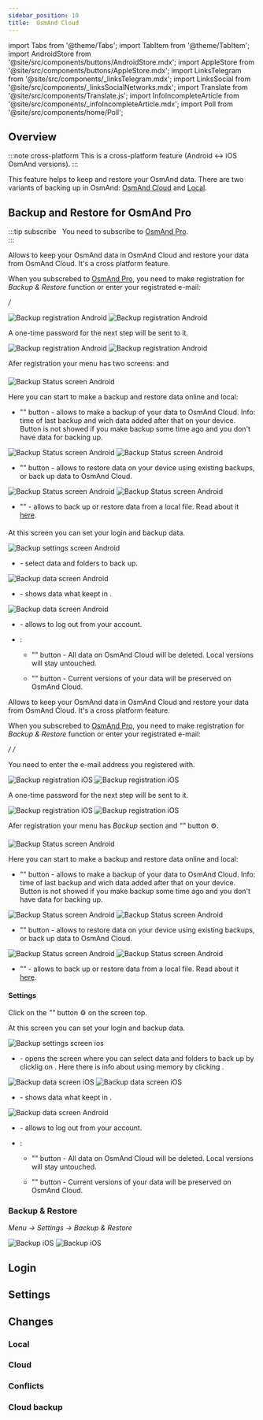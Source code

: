 ```yaml
---
sidebar_position: 10
title:  OsmAnd Cloud
---
```

import Tabs from '@theme/Tabs';
import TabItem from '@theme/TabItem';
import AndroidStore from '@site/src/components/buttons/AndroidStore.mdx';
import AppleStore from '@site/src/components/buttons/AppleStore.mdx';
import LinksTelegram from '@site/src/components/_linksTelegram.mdx';
import LinksSocial from '@site/src/components/_linksSocialNetworks.mdx';
import Translate from '@site/src/components/Translate.js';
import InfoIncompleteArticle from '@site/src/components/_infoIncompleteArticle.mdx';
import Poll from '@site/src/components/home/Poll';

<InfoIncompleteArticle/>

## Overview

:::note cross-platform
This is a cross-platform feature (Android <-> iOS OsmAnd versions).
:::

This feature helps to keep and restore your OsmAnd data. There are two variants of backing up in OsmAnd: [OsmAnd Cloud](../personal/storage.md#backup-and-restore-for-osmand-pro) and [Local](../personal/storage.md#local-backup).


## Backup and Restore for OsmAnd Pro

:::tip subscribe
&nbsp;<ProFeature/> You need to subscribe to [OsmAnd Pro](../purchases/android#osmand-pro).  
:::

<Tabs groupId="operating-systems">

<TabItem value="android" label="Android">  

Allows to keep your OsmAnd data in OsmAnd Cloud and restore your data from OsmAnd Cloud. It's a cross platform feature.

When you subscrebed to [OsmAnd Pro](../purchases/android.md#free-and-paid-features), you need to make registration for _Backup & Restore_ function or enter your registrated e-mail:

*<Translate android="true" ids="shared_string_menu,shared_string_settings,backup_and_restore,register_opr_create_new_account"/> / <Translate android="true" ids="register_opr_have_account"/>*  

![Backup registration Android](@site/static/img/personal/backup/backup_registration_android.png) ![Backup registration Android](@site/static/img/personal/backup/backup_registration_1_android.png)

A one-time password for the next step will be sent to it. 

![Backup registration Android](@site/static/img/personal/backup/backup_registration_2_android.png) ![Backup registration Android](@site/static/img/personal/backup/backup_registration_3_android.png)

Afer registration your _<Translate android="true" ids="backup_and_restore"/>_ menu has two screens: _<Translate android="true" ids="shared_string_status"/>_ and _<Translate android="true" ids="shared_string_settings"/>_


#### <Translate android="true" ids="shared_string_status"/>

![Backup Status screen Android](@site/static/img/personal/backup/backup_status_screen_android.png)

Here you can start to make a backup and restore data online and local:
- "_<Translate android="true" ids="backup_now"/>_" button - allows to make a backup of your data to OsmAnd Cloud. Info: time of last backup and wich data added after that on your device. Button is not showed if you make backup some time ago and you don't have data for backing up.

![Backup Status screen Android](@site/static/img/personal/backup/backup_status_screen_1_android.png) ![Backup Status screen Android](@site/static/img/personal/backup/backup_status_screen_2_android.png)

- "_<Translate android="true" ids="backup_restore_data"/>_" button - allows to restore data on your device using existing backups, or back up data to OsmAnd Cloud.

![Backup Status screen Android](@site/static/img/personal/backup/backup_status_screen_3_android.png) ![Backup Status screen Android](@site/static/img/personal/backup/backup_status_screen_4_android.png)

- "_<Translate android="true" ids="local_backup"/>_" - allows to back up or restore data from a local file. Read about it [here](../personal/storage.md#local-backup).


#### <Translate android="true" ids="shared_string_settings"/>

At this screen you can set your login and backup data.

![Backup settings screen Android](@site/static/img/personal/backup/backup_settings_screen_android.png)

- _<Translate android="true" ids="backup_data"/>_ - select data and folders to back up.

![Backup data screen Android](@site/static/img/personal/backup/backup_data_screen_android.png)

- _<Translate android="true" ids="backup_version_history"/>_ - shows data what keept in <Translate android="true" ids="backup_storage_taken"/>.
  
![Backup data screen Android](@site/static/img/personal/backup/backup_data_screen_1_android.png)

- _<Translate android="true" ids="login_account"/>_ - allows to log out from your account.
  
- _<Translate android="true" ids="backup_danger_zone"/>_:
  
  - "_<Translate android="true" ids="backup_delete_all_data"/>_" button - All data on OsmAnd Cloud will be deleted. Local versions will stay untouched.

  - "_<Translate android="true" ids="backup_delete_old_data"/>_" button - Current versions of your data will be preserved on OsmAnd Cloud.

</TabItem>

<TabItem value="ios" label="iOS">  

Allows to keep your OsmAnd data in OsmAnd Cloud and restore your data from OsmAnd Cloud. It's a cross platform feature.

When you subscrebed to [OsmAnd Pro](../purchases/ios.md#free-and-paid-features), you need to make registration for _Backup & Restore_ function or enter your registrated e-mail:

_<Translate ios="true" ids="ios_button_seq"/> <Translate ios="true" ids="menu,shared_string_settings,backup_and_restore,register_opr_create_new_account"/> / <Translate ios="true" ids="cloud_existing_account"/> / <Translate ios="true" ids="purchase_get"/>_

You need to enter the e-mail address you registered with.

![Backup registration iOS](@site/static/img/personal/backup/backup_registration_ios.png) ![Backup registration iOS](@site/static/img/personal/backup/backup_registration_1_ios.png)

A one-time password for the next step will be sent to it. 

![Backup registration iOS](@site/static/img/personal/backup/backup_registration_2_ios.png) ![Backup registration iOS](@site/static/img/personal/backup/backup_registration_3_ios.png)

Afer registration your _<Translate ios="true" ids="backup_and_restore"/>_ menu has _Backup_ section and _"<Translate ios="true" ids="shared_string_settings"/>"_ button ⚙️.


#### <Translate ios="true" ids="shared_string_status"/>

![Backup Status screen Android](@site/static/img/personal/backup/backup_status_screen_android.png)

Here you can start to make a backup and restore data online and local:
- "_<Translate android="true" ids="backup_now"/>_" button - allows to make a backup of your data to OsmAnd Cloud. Info: time of last backup and wich data added after that on your device. Button is not showed if you make backup some time ago and you don't have data for backing up.

![Backup Status screen Android](@site/static/img/personal/backup/backup_status_screen_1_android.png) ![Backup Status screen Android](@site/static/img/personal/backup/backup_status_screen_2_android.png)

- "_<Translate android="true" ids="backup_restore_data"/>_" button - allows to restore data on your device using existing backups, or back up data to OsmAnd Cloud.

![Backup Status screen Android](@site/static/img/personal/backup/backup_status_screen_3_android.png) ![Backup Status screen Android](@site/static/img/personal/backup/backup_status_screen_4_android.png)

- "_<Translate android="true" ids="local_backup"/>_" - allows to back up or restore data from a local file. Read about it [here](../personal/storage.md#local-backup).


#### Settings

Click on the _"<Translate ios="true" ids="shared_string_settings"/>"_ button ⚙️ on the screen top.

At this screen you can set your login and backup data.

![Backup settings screen ios](@site/static/img/personal/backup/backup_settings_screen_ios.png)

- _<Translate ios="true" ids="osmand_cloud"/>_ - opens the screen where you can select data and folders to back up by clicklig on _<Translate ios="true" ids="backup_data"/>_. Here there is info about using memory by clicking _<Translate ios="true" ids="manage_storage"/>_.

![Backup data screen iOS](@site/static/img/personal/backup/backup_data_screen_ios.png) ![Backup data screen iOS](@site/static/img/personal/backup/backup_data_screen_1_ios.png)

- _<Translate android="true" ids="backup_version_history"/>_ - shows data what keept in <Translate android="true" ids="backup_storage_taken"/>.
  
![Backup data screen Android](@site/static/img/personal/backup/backup_data_screen_1_android.png)

- _<Translate android="true" ids="login_account"/>_ - allows to log out from your account.
  
- _<Translate android="true" ids="backup_danger_zone"/>_:
  
  - "_<Translate android="true" ids="backup_delete_all_data"/>_" button - All data on OsmAnd Cloud will be deleted. Local versions will stay untouched.

  - "_<Translate android="true" ids="backup_delete_old_data"/>_" button - Current versions of your data will be preserved on OsmAnd Cloud.

</TabItem>

</Tabs>


### Backup & Restore

_Menu → Settings → Backup & Restore_

![Backup iOS](@site/static/img/personal/osmAnd-cloud/backup_ios.png)  ![Backup iOS](@site/static/img/personal/osmAnd-cloud/backup_1_ios.png)


## Login

## Settings

## Changes

### Local

### Cloud

### Conflicts

### Cloud backup
